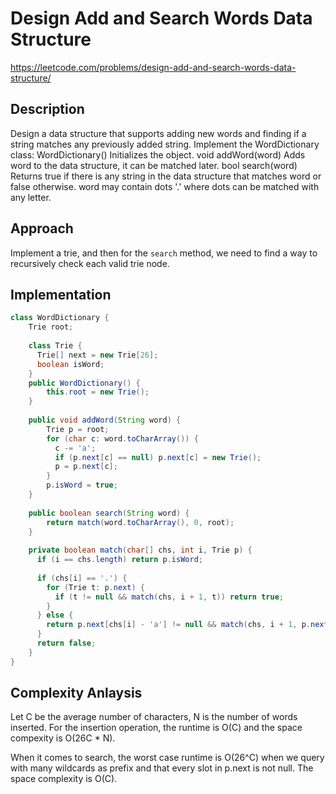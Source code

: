 # Design Add and Search Words Data Structure

https://leetcode.com/problems/design-add-and-search-words-data-structure/

## Description
Design a data structure that supports adding new words and finding if a string matches any previously added string.
Implement the WordDictionary class:
WordDictionary() Initializes the object.
void addWord(word) Adds word to the data structure, it can be matched later.
bool search(word) Returns true if there is any string in the data structure that matches word or false otherwise. word may contain dots '.' where dots can be matched with any letter.

## Approach
Implement a trie, and then for the `search` method, we need to find a way to recursively check each valid trie node.

## Implementation

```java
class WordDictionary {
    Trie root;
    
    class Trie {
      Trie[] next = new Trie[26];
      boolean isWord;
    }
    public WordDictionary() {
        this.root = new Trie();
    }
    
    public void addWord(String word) {
        Trie p = root;
        for (char c: word.toCharArray()) {
          c -= 'a';
          if (p.next[c] == null) p.next[c] = new Trie();
          p = p.next[c];
        }
        p.isWord = true;
    }
    
    public boolean search(String word) {
        return match(word.toCharArray(), 0, root);
    }
    
    private boolean match(char[] chs, int i, Trie p) {
      if (i == chs.length) return p.isWord;
      
      if (chs[i] == '.') {
        for (Trie t: p.next) {
          if (t != null && match(chs, i + 1, t)) return true;
        }
      } else {
        return p.next[chs[i] - 'a'] != null && match(chs, i + 1, p.next[chs[i] -'a']);
      }
      return false;
    }
}
```


## Complexity Anlaysis
Let C be the average number of characters, N is the number of words inserted. For the insertion operation, the runtime is O(C) and the space compexity is O(26C * N).

When it comes to search, the worst case runtime is O(26^C) when we query with many wildcards as prefix and that every slot in p.next is not null. The space complexity is O(C).
